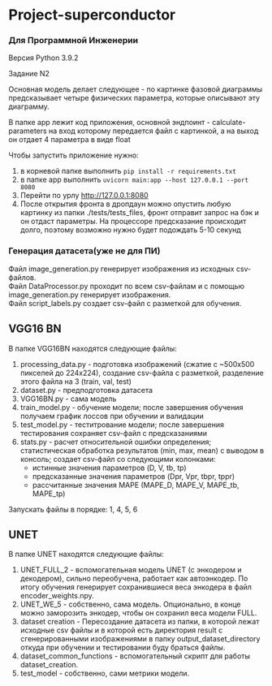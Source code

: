 # Project-superconductor

### Для Программной Инженерии

Версия Python 3.9.2

Задание N2

Основная модель делает следующее - по картинке фазовой диаграммы предсказывает четыре физических параметра, которые описывают эту диаграмму.

В папке app лежит код приложения, основной эндпоинт - calculate-parameters на вход которому передается файл с картинкой, а на выход он отдает 4 параметра в виде float

Чтобы запустить приложение нужно:
1. в корневой папке выполнить `pip install -r requirements.txt`
2. в папке app выполнить `uvicorn main:app --host 127.0.0.1 --port 8080`
3. Перейти по урлу http://127.0.0.1:8080
4. После открытия фронта в дропдаун можно опустить любую картинку из папки ./tests/tests_files, фронт отправит запрос на бэк и он отдаст параметры. На процессоре предсказание происходит долго, поэтому возможно нужно будет подождать 5-10 секунд


### Генерация датасета(уже не для ПИ)
Файл image_generation.py генерирует изображения из исходных csv-файлов.  
Файл DataProcessor.py проходит по всем csv-файлам и с помощью image_generation.py генерирует изображения.  
Файл script_labels.py создает csv-файл с разметкой для обучения.  

## VGG16 BN  
В папке VGG16BN находятся следующие файлы:  
1. processing_data.py - подготовка изображений (сжатие с ~500х500 пикселей до 224х224), создание csv-файла с разметкой, разделение этого файла на 3 (train, val, test)
2. dataset.py - предподготовка датасета
3. VGG16BN.py - сама модель
4. train_model.py - обучение модели; после завершения обучения получаем график лоссов при обучении и валидации
5. test_model.py - теститрование модели; после завершения тестирования сохраняет csv-файл с предсказаниями
6. stats.py - расчет относительной ошибки определения; статистическая обработка результатов (min, max, mean) с выводом в консоль; создает csv-файл со следующими колонками:
   * истинные значения параметров (D, V, tb, tp)
   * предсказанные значения параметров (Dpr, Vpr, tbpr, tppr)
   * рассчитанные значения MAPE (MAPE_D, MAPE_V, MAPE_tb, MAPE_tp)

Запускать файлы в порядке: 1, 4, 5, 6

## UNET
В папке UNET находятся следующие файлы:
1) UNET_FULL_2 - вспомогательная модель UNET (с энкодером и декодером), сильно переобучена, работает как автоэнкодер. По итогу обучения генерирует сохранившиеся веса энкодера в файл encoder_weights.npy.
2) UNET_WE_5 - собственно, сама модель. Опционально, в конце можно заморозить энкодер, чтобы он сохранил веса модели FULL.
3) dataset creation - Пересоздание датасета из папки, в которой лежат исходные csv файлы и в которой есть директория result с сгенерированными изображениями в папку output_dataset_directory откуда при обучении и тестировании буду браться файлы.
4) dataset_common_functions - вспомогательный скрипт для работы dataset_creation.
5) test_model - собственно, сами метрики модели.



